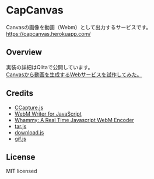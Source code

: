 # CapCanvas
Canvasの画像を動画（Webm）として出力するサービスです。<br />
<a href="https://capcanvas.herokuapp.com/">https://capcanvas.herokuapp.com/</a><br />

## Overview
実装の詳細はQiitaで公開しています。<br />
<a href="" target="_blank">Canvasから動画を生成するWebサービスを試作してみた。</a>

## Credits
<ul>
<li><a href="https://github.com/spite/ccapture.js">CCapture.js</a></li>
<li><a href="https://github.com/thenickdude/webm-writer-js">WebM Writer for JavaScript</a></li>
<li><a href="https://github.com/thenickdude/webm-writer-js">Whammy: A Real Time Javascript WebM Encoder</a></li>
<li><a href="https://github.com/beatgammit/tar-js">tar.js</a></li>
<li><a href="http://danml.com/download.html">download.js</a></li>
<li><a href="https://github.com/jnordberg/gif.js">gif.js</a></li>
</ul>

## License
MIT licensed
